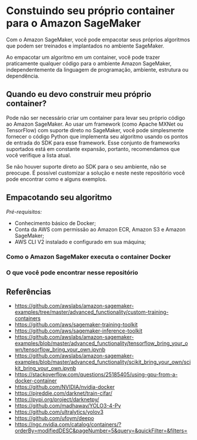 # Constuindo seu próprio container para o Amazon SageMaker

Com o Amazon SageMaker, você pode empacotar seus próprios algoritmos que podem ser treinados e implantados no ambiente SageMaker.

Ao empacotar um algoritmo em um container, você pode trazer praticamente qualquer código para o ambiente Amazon SageMaker, independentemente da linguagem de programação, ambiente, estrutura ou dependência.

## Quando eu devo construir meu próprio container?

Pode não ser necessário criar um container para levar seu próprio código ao Amazon SageMaker. Ao usar um framework (como Apache MXNet ou TensorFlow) com suporte direto no SageMaker, você pode simplesmente fornecer o código Python que implementa seu algoritmo usando os pontos de entrada do SDK para esse framework. Esse conjunto de frameworks suportados está em constante expansão, portanto, recomendamos que você verifique a lista atual.

Se não houver suporte direto ao SDK para o seu ambiente, não se preocupe. É possível customizar a solução e neste neste repositório você pode encontrar como e alguns exemplos.

## Empacotando seu algoritmo

_Pré-requisitos:_

- Conhecimento básico de Docker;
- Conta da AWS com permissão ao Amazon ECR, Amazon S3 e Amazon SageMaker;
- AWS CLI V2 instalado e configurado em sua máquina;

### Como o Amazon SageMaker executa o container Docker

### O que você pode encontrar nesse repositório

## Referências

- https://github.com/awslabs/amazon-sagemaker-examples/tree/master/advanced_functionality/custom-training-containers
- https://github.com/aws/sagemaker-training-toolkit
- https://github.com/aws/sagemaker-inference-toolkit
- https://github.com/awslabs/amazon-sagemaker-examples/blob/master/advanced_functionality/tensorflow_bring_your_own/tensorflow_bring_your_own.ipynb
- https://github.com/awslabs/amazon-sagemaker-examples/blob/master/advanced_functionality/scikit_bring_your_own/scikit_bring_your_own.ipynb
- https://stackoverflow.com/questions/25185405/using-gpu-from-a-docker-container
- https://github.com/NVIDIA/nvidia-docker
- https://pjreddie.com/darknet/train-cifar/
- https://pypi.org/project/darknetpy/
- https://github.com/madhawav/YOLO3-4-Py
- https://github.com/ultralytics/yolov3
- https://github.com/ufoym/deepo
- https://ngc.nvidia.com/catalog/containers/?orderBy=modifiedDESC&pageNumber=5&query=&quickFilter=&filters=

